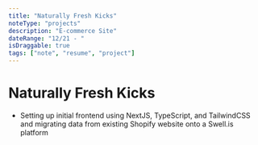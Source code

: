 ```yaml
---
title: "Naturally Fresh Kicks"
noteType: "projects"
description: "E-commerce Site"
dateRange: "12/21 - "
isDraggable: true
tags: ["note", "resume", "project"]
---
```


# Naturally Fresh Kicks

- Setting up initial frontend using NextJS, TypeScript, and TailwindCSS and migrating data from existing Shopify website onto a Swell.is platform
